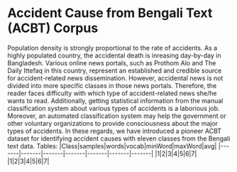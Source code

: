 # Accident Cause from Bengali Text (ACBT) Corpus
Population density is strongly proportional to the rate of accidents. As a highly populated country, the accidental death is inreasing day-by-day in Bangladesh. Various online news portals, such as Prothom Alo and The Daily Ittefaq in this country, represent an established and credible source for accident-related news dissemination. However, accidental news is not divided into more specific classes in those news portals. Therefore, the reader faces difficulty with which type of accident-related news she/he wants to read. Additionally, getting statistical information from the manual classification system about various types of accidents is a laborious job. Moreover, an automated classification system may help the government or other voluntary organizations to provide consciousness about the major types of accidents. In these regards, we have introduced a pioneer ACBT dataset for identifying accident causes with eleven classes from the Bengali text data.
Tables:
|Class|samples|words|vocab|minWord|maxWord|avg|
|-------|-------|-------|-------|-------|-------|-------|
|1|2|3|4|5|6|7|
|1|2|3|4|5|6|7|
